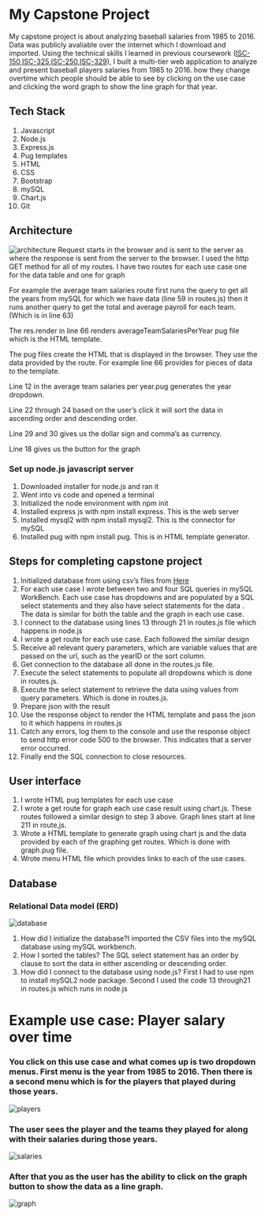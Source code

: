 # My Capstone Project
My capstone project is about analyzing baseball salaries from 1985 to 2016. Data was publicly avaliable over the internet which I download and imported. Using the technical skills I learned in previous coursework ([ISC-150](http://catalog.oswego.edu/preview_course_nopop.php?catoid=40&coid=58569),[ISC-325](http://catalog.oswego.edu/preview_course_nopop.php?catoid=42&coid=63732),[ISC-250](http://catalog.oswego.edu/preview_course_nopop.php?catoid=42&coid=64649),[ISC-329](http://catalog.oswego.edu/preview_course_nopop.php?catoid=42&coid=63733)), I built a multi-tier web application to analyze and present baseball players salaries from 1985 to 2016. how they change overtime which people should be able to see by clicking on the use case and clicking the word graph to show the line graph for that year.
## Tech Stack
1. Javascript
2. Node.js
3. Express.js
4. Pug templates
5. HTML
6. CSS
7. Bootstrap
8. mySQL
9. Chart.js
10. Git
## Architecture
![architecture](screenShots/architecture.png)
Request starts in the browser and is sent to the server as where the response is sent from the server to the browser.
I used the http GET method for all of my routes.
I have two routes for each use case one for  the data table and one for graph

For example the average team salaries route first runs the query to get all the years from mySQL for which we have data (line 59 in routes.js) then it runs another query to get the total and average payroll for each team. (Which is in line 63)

The res.render in line 66 renders averageTeamSalariesPerYear pug file which is the HTML template.

The pug files create the HTML that is displayed in the browser. They use the data provided by the route. For example line 66 provides for pieces of data to the template.

Line 12 in the average team salaries per year.pug generates the year dropdown.

Line 22 through 24  based on the user’s click it will sort the data in ascending order and descending order.

Line 29 and 30 gives us the dollar sign and comma’s as currency.

Line 18 gives us the button for the graph

### Set up node.js javascript server
1. Downloaded installer for node.js and ran it
2. Went into vs code and opened a terminal
3. Initialized the node environment with npm init
4. Installed express js with npm install express. This is the web server
5. Installed mysql2 with npm install mysql2. This is the connector for mySQL
6. Installed pug with npm install pug. This is in HTML template generator.


## Steps for completing capstone project
1. Initialized database from using csv’s files from [Here](https://www.seanlahman.com/baseball-archive/statistics) 
2. For each use case I wrote between two and four SQL queries in mySQL WorkBench. Each use case has dropdowns and are populated by a SQL select statements and they also have select statements for the data . The data is similar for both the table and the graph in each use case. 
3. I connect to the database using lines 13 through 21 in routes.js file which happens in node.js
4.  I wrote a get route for each use case. Each followed the similar design
5. Receive all relevant query parameters, which are variable values that are passed on the url, such as the yearID or the sort column.
6. Get connection to the database all done in the routes.js file.
7. Execute the select statements to populate all dropdowns which is done in routes.js.
8. Execute the select statement to retrieve the data using values from query parameters. Which is done in routes.js.
9. Prepare json with the result 
10. Use the response object to render the HTML template and pass the json to it which happens in routes.js
11. Catch any errors, log them to the console and use the response object to send http error code 500 to the browser. This indicates that a server error occurred.
12. Finally end the SQL connection to close resources.

## User interface
1. I wrote HTML pug templates for each use case
2. I wrote a get route for graph each use case result using chart.js. These routes followed a similar design to step 3 above. Graph lines start at line 211  in route,js.
3. Wrote a HTML template to generate graph using chart js and the data provided by each of the graphing get routes. Which is done with graph.pug file.
4. Wrote menu HTML file which provides links to each of the use cases.

## Database
### Relational Data model (ERD)
![database](screenShots/database.png)
1. How did I initialize the database?I imported the CSV files into the mySQL database using mySQL workbench.
2. How I sorted the tables? The SQL select statement has an order by clause to sort the data in either ascending or descending order.
3. How did I connect to the database using node.js? First I had to use npm to install mySQL2 node package. Second I used the code 13 through21 in routes.js which runs in node.js

# Example use case: Player salary over time
### You click on this use case and what comes up is two dropdown menus. First menu is the year from 1985 to 2016. Then there is a second menu which is for the players that played during those years.
![players](screenShots/players.png)
### The user sees the player and the teams they played for along with their salaries during those years.
![salaries](screenShots/salaries.png)
 ### After that you as the user has the ability to click on the graph button to show the data as a line graph.
![graph](screenShots/graph.png)